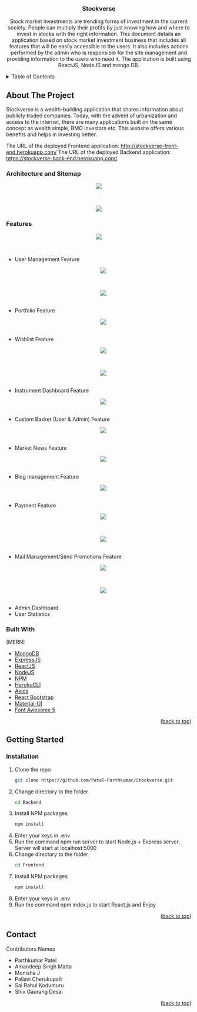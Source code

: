 <div id="top"></div>

<br />
<div align="center">
  
<h3 align="center">Stockverse</h3>

  <p align="center">
    Stock market investments are trending forms of investment in the current society. People can multiply their profits by just knowing how and where to invest in stocks with the right information. This document details an application based on stock market investment business that includes all features that will be easily accessible to the users. It also includes actions performed by the admin who is responsible for the site management and providing information to the users who need it. The application is built using ReactJS, NodeJS and mongo DB.
  </p>
</div>



<!-- TABLE OF CONTENTS -->
<details>
  <summary>Table of Contents</summary>
  <ol>
    <li>
      <a href="#about-the-project">About The Project</a>
      <ul>
	<li><a href="#architecture-and-sitemap">Architecture and Sitemap</a></li>
	<li><a href="#features">Features</a></li>
        <li><a href="#built-with">Built With</a></li>
      </ul>
    </li>
    <li>
      <a href="#getting-started">Getting Started</a>
      <ul>
        <li><a href="#installation">Installation</a></li>
      </ul>
    </li>
    <li><a href="#contact">Contact</a></li>
  </ol>
</details>



<!-- ABOUT THE PROJECT -->
## About The Project

Stockverse is a wealth-building application that shares information about publicly traded companies. Today, with the advent of urbanization and access to the internet, there are many applications built on the same concept as wealth simple, BMO investors etc. This website offers various benefits and helps in investing better.
	
The URL of the deployed Frontend application: http://stockverse-front-end.herokuapp.com/
The URL of the deployed Backend application: https://stockverse-back-end.herokuapp.com/

### Architecture and Sitemap

<p align="center">
    <img src="images/Architecture.jpg"> 
</p>
<br />
<p align="center">
    <img src="images/Sitemap.jpg"> 
</p>

### Features

<p align="center">
	<img src="images/Dashboard.jpg"> 
</p>
<br />

* User Management Feature
	<p align="center">
		<img src="images/1.jpg"> 
	</p>
	<br />
	<p align="center">
		<img src="images/6.jpg"> 
	</p>
	<br />
* Portfolio Feature
	<p align="center">
		<img src="images/7.jpg"> 
	</p>
	<br />
* Wishlist Feature
	<p align="center">
		<img src="images/8.jpg"> 
	</p>
	<br />
	<p align="center">
		<img src="images/9.jpg"> 
	</p>
	<br />
* Instrument Dashboard Feature
	<p align="center">
		<img src="images/10.jpg"> 
	</p>
	<br />
* Custom Basket (User & Admin) Feature
	<p align="center">
		<img src="images/11.jpg"> 
	</p>
	<br />
* Market News Feature
	<p align="center">
		<img src="images/12.jpg"> 
	</p>
	<br />
* Blog management Feature
	<p align="center">
		<img src="images/13.jpg"> 
	</p>
	<br />
* Payment Feature
	<p align="center">
		<img src="images/14.jpg"> 
	</p>
	<br />
	<p align="center">
		<img src="images/15.jpg"> 
	</p>
	<br />
* Mail Management/Send Promotions Feature
	<p align="center">
		<img src="images/16.jpg"> 
	</p>
	<br />
	<p align="center">
		<img src="images/17.jpg"> 
	</p>
	<br />
* Admin Dashboard
* User Statistics




### Built With

(MERN)
* [MongoDB](https://www.mongodb.com/)
* [ExpressJS](https://expressjs.com/)
* [ReactJS](https://reactjs.org/)
* [NodeJS](https://nodejs.org/)
* [NPM](https://docs.npmjs.com/downloading-and-installing-node-js-and-npm)
* [HerokuCLI](https://devcenter.heroku.com/articles/heroku-cli)
* [Axios](https://axios-http.com/docs/intro)
* [React Bootstrap](https://remotestack.io/react-bootstrap-login-register-ui-templates/)
* [Material-UI](https://mui.com/)
* [Font Awesome 5](https://www.w3schools.com/icons/fontawesome5_intro.asp)

<p align="right">(<a href="#top">back to top</a>)</p>


<!-- GETTING STARTED -->
## Getting Started

### Installation

1. Clone the repo
   ```sh
   git clone https://github.com/Patel-Parthkumar/Stockverse.git
   ```
2. Change directory to the folder
   ```sh
   cd Backend
   ```
3. Install NPM packages
   ```sh
   npm install
   ```
3. Enter your keys in .env
4. Run the command npm run server to start Node.js + Express server, Server will start at localhost:5000
5. Change directory to the folder
   ```sh
   cd Frontend
   ```
6. Install NPM packages
   ```sh
   npm install
   ```
7. Enter your keys in .env
8. Run the command npm index.js to start React.js and Enjoy
   
<p align="right">(<a href="#top">back to top</a>)</p>



<!-- CONTACT -->
## Contact

Contributors Names

* Parthkumar Patel
* Amandeep Singh Matta
* Monisha J
* Pallavi Cherukupalli
* Sai Rahul Kodumuru
* Shiv Gaurang Desai

<p align="right">(<a href="#top">back to top</a>)</p>

